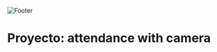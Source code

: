 ![Footer](https://user-images.githubusercontent.com/75450615/175360650-c4e74de4-b73c-4d35-bef0-08bd6fcfdcf8.png)

# Proyecto: attendance with camera
